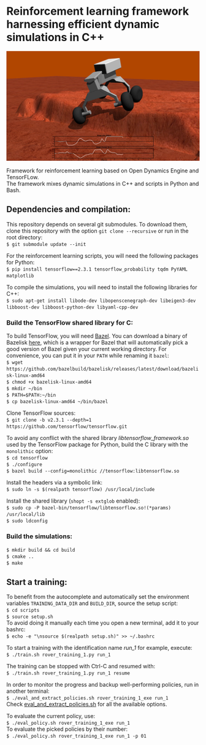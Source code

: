 # Reinforcement learning framework harnessing efficient dynamic simulations in C++

<p align="center">
	<img src="cover_picture.png?raw=true" width="600">
</p>

Framework for reinforcement learning based on Open Dynamics Engine and TensorFLow.<br />
The framework mixes dynamic simulations in C++ and scripts in Python and Bash.


## Dependencies and compilation:

This repository depends on several git submodules. To download them, clone this repository with the option `git clone --recursive` or run in the root directory:  
`$ git submodule update --init`

For the reinforcement learning scripts, you will need the following packages for Python:  
`$ pip install tensorflow==2.3.1 tensorflow_probability tqdm PyYAML matplotlib`

To compile the simulations, you will need to install the following libraries for C++:  
`$ sudo apt-get install libode-dev libopenscenegraph-dev libeigen3-dev libboost-dev libboost-python-dev libyaml-cpp-dev`

### Build the TensorFlow shared library for C:

To build TensorFlow, you will need [Bazel](https://www.bazel.build). You can download a binary of Bazelisk [here](https://github.com/bazelbuild/bazelisk/releases), which is a wrapper for Bazel that will automatically pick a good version of Bazel given your current working directory. For convenience, you can put it in your `PATH` while renaming it `bazel`:  
`$ wget https://github.com/bazelbuild/bazelisk/releases/latest/download/bazelisk-linux-amd64`  
`$ chmod +x bazelisk-linux-amd64`  
`$ mkdir ~/bin`  
`$ PATH=$PATH:~/bin`  
`$ cp bazelisk-linux-amd64 ~/bin/bazel`

Clone TensorFlow sources:  
`$ git clone -b v2.3.1 --depth=1 https://github.com/tensorflow/tensorflow.git`

To avoid any conflict with the shared library *libtensorflow_framework.so* used by the TensorFlow package for Python, build the C library with the `monolithic` option:  
`$ cd tensorflow`  
`$ ./configure`  
`$ bazel build --config=monolithic //tensorflow:libtensorflow.so`

Install the headers via a symbolic link:  
`$ sudo ln -s $(realpath tensorflow) /usr/local/include`

Install the shared library (`shopt -s extglob` enabled):  
`$ sudo cp -P bazel-bin/tensorflow/libtensorflow.so!(*params) /usr/local/lib`  
`$ sudo ldconfig`

### Build the simulations:

`$ mkdir build && cd build`  
`$ cmake ..`  
`$ make`



## Start a training:

To benefit from the autocomplete and automatically set the environment variables `TRAINING_DATA_DIR` and `BUILD_DIR`, source the setup script:  
`$ cd scripts`  
`$ source setup.sh`  
To avoid doing it manually each time you open a new terminal, add it to your bashrc:  
`$ echo -e "\nsource $(realpath setup.sh)" >> ~/.bashrc`

To start a training with the identification name *run_1* for example, execute:  
`$ ./train.sh rover_training_1.py run_1`

The training can be stopped with Ctrl-C and resumed with:  
`$ ./train.sh rover_training_1.py run_1 resume`

In order to monitor the progress and backup well-performing policies, run in another terminal:  
`$ ./eval_and_extract_policies.sh rover_training_1_exe run_1`  
Check [eval_and_extract_policies.sh](scripts/eval_and_extract_policies.sh) for all the available options.

To evaluate the current policy, use:  
`$ ./eval_policy.sh rover_training_1_exe run_1`  
To evaluate the picked policies by their number:  
`$ ./eval_policy.sh rover_training_1_exe run_1 -p 01`
